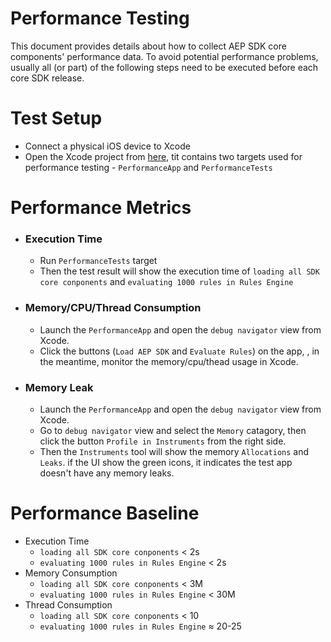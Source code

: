 # Performance Testing

This document provides details about how to collect AEP SDK core components' performance data. To avoid potential performance problems, usually all (or part) of the following steps need to be executed before each core SDK release.

# Test Setup

- Connect a physical iOS device to Xcode
- Open the Xcode project from [here](https://github.com/adobe/aepsdk-core-ios/tree/main/TestApp%20), tit contains two targets used for performance testing - `PerformanceApp` and `PerformanceTests`

# Performance Metrics

- ### Execution Time

  - Run `PerformanceTests` target 
  - Then the test result will show the execution time of `loading all SDK core conponents` and `evaluating 1000 rules in Rules Engine`

- ### Memory/CPU/Thread Consumption

  - Launch the `PerformanceApp` and open the `debug navigator` view from Xcode.
  - Click the buttons (`Load AEP SDK` and `Evaluate Rules`) on the app, , in the meantime, monitor the memory/cpu/thead usage in Xcode.

- ### Memory Leak

  - Launch the `PerformanceApp` and open the `debug navigator` view from Xcode.
  - Go to `debug navigator` view and select the `Memory` catagory, then click the button `Profile in Instruments` from the right side.
  - Then the `Instruments` tool will show the memory `Allocations` and `Leaks`. if the UI show the green icons, it indicates the test app doesn't have any memory leaks. 

# Performance Baseline 

  - Execution Time
    - `loading all SDK core conponents`       < 2s
    - `evaluating 1000 rules in Rules Engine` < 2s
  - Memory Consumption
    - `loading all SDK core conponents`       < 3M
    - `evaluating 1000 rules in Rules Engine` < 30M
  - Thread Consumption
    - `loading all SDK core conponents`       < 10
    - `evaluating 1000 rules in Rules Engine` ≈ 20-25
    
    
    
    
    
